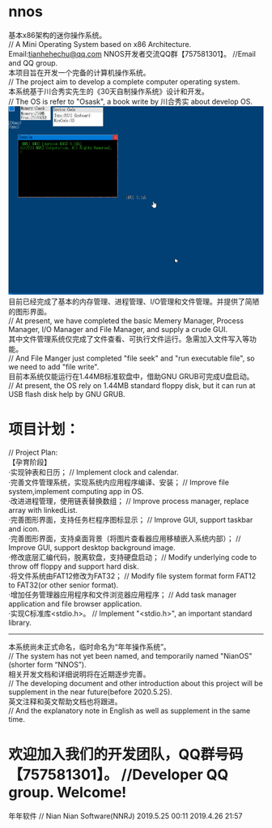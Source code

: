 # nnos
基本x86架构的迷你操作系统。  
// A Mini Operating System based on x86 Architecture.  
Email:tianhehechu@qq.com  NNOS开发者交流QQ群【757581301】。  //Email and QQ group.  
本项目旨在开发一个完备的计算机操作系统。  
// The project aim to develop a complete computer operating system.  
本系统基于川合秀实先生的《30天自制操作系统》设计和开发。  
// The OS is refer to "Osask", a book write by 川合秀实 about develop OS.  
![Image text](https://github.com/nnrj/nnos/blob/master/doc/img/NNOS_0.34b.gif)  
目前已经完成了基本的内存管理、进程管理、I/O管理和文件管理。并提供了简陋的图形界面。  
// At present, we have completed the basic Memery Manager, Process Manager, I/O Manager and File Manager, and supply a crude GUI.  
其中文件管理系统仅完成了文件查看、可执行文件运行。急需加入文件写入等功能。  
// And File Manger just completed "file seek" and "run executable file", so we need to add "file write".  
目前本系统仅能运行在1.44MB标准软盘中，借助GNU GRUB可完成U盘启动。  
// At present, the OS rely on 1.44MB standard floppy disk, but it can run at USB flash disk help by GNU GRUB.  
# 项目计划：  
// Project Plan:  
【孕育阶段】  
  ·实现钟表和日历；  // Implement clock and calendar.  
  ·完善文件管理系统，实现系统内应用程序编译、安装；  // Improve file system,implement computing app in OS.    
  ·改进进程管理，使用链表替换数组；  // Improve process manager, replace array with linkedList.  
  ·完善图形界面，支持任务栏程序图标显示；  // Improve GUI, support taskbar and icon.  
  ·完善图形界面，支持桌面背景（将图片查看器应用移植嵌入系统内部）；  // Improve GUI, support desktop background image.  
  ·修改底层汇编代码，脱离软盘，支持硬盘启动；  // Modify underlying code to throw off floppy and support hard disk.  
  ·将文件系统由FAT12修改为FAT32；  // Modify file system format form FAT12 to FAT32(or other senior format).  
  ·增加任务管理器应用程序和文件浏览器应用程序；  // Add task manager application and file browser application.  
  ·实现C标准库<stdio.h>。  // Implement "<stdio.h>", an important standard library.  
  
 ------------------------------------------------------------------------------
 本系统尚未正式命名，临时命名为“年年操作系统”。  
 // The system has not yet been named, and temporarily named "NianOS"(shorter form “NNOS”).  
 相关开发文档和详细说明将在近期逐步完善。  
 // The developing document and other introduction about this project will be supplement in the near future(before 2020.5.25).  
 英文注释和英文帮助文档也将跟进。  
 // And the explanatory note in English as well as supplement in the same time.

 # 欢迎加入我们的开发团队，QQ群号码【757581301】。 //Developer QQ group. Welcome!

  年年软件  // Nian Nian Software(NNRJ) 
  2019.5.25 00:11
  2019.4.26 21:57
